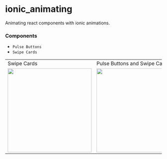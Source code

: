 # ionic_animating
Animating react components with ionic animations.





### Components

- ``Pulse Buttons``
- ``Swipe Cards``

<table>
  <tr>
    <td>Swipe Cards</td>
     <td>Pulse Buttons and Swipe Cards</td>
    <td>Video</td>
  </tr>
  <tr>
   <td><img src="https://user-images.githubusercontent.com/72607039/199878338-6a6dfeab-f672-4e5b-9882-d0eeb96bca0f.jpg" width=270 ></td>
   <td><img src="https://user-images.githubusercontent.com/72607039/199878332-35c790b1-8211-42c6-8cff-4c5971489475.jpg" width=270 ></td>
    <td><video src="https://user-images.githubusercontent.com/72607039/200099618-3838423a-94db-4381-a52d-dfc2142c834f.mp4" width=270 /></td>
  </tr>
 </table>





